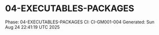 # 04-EXECUTABLES-PACKAGES
Phase: 04-EXECUTABLES-PACKAGES
CI: CI-GM001-004
Generated: Sun Aug 24 22:41:19 UTC 2025
